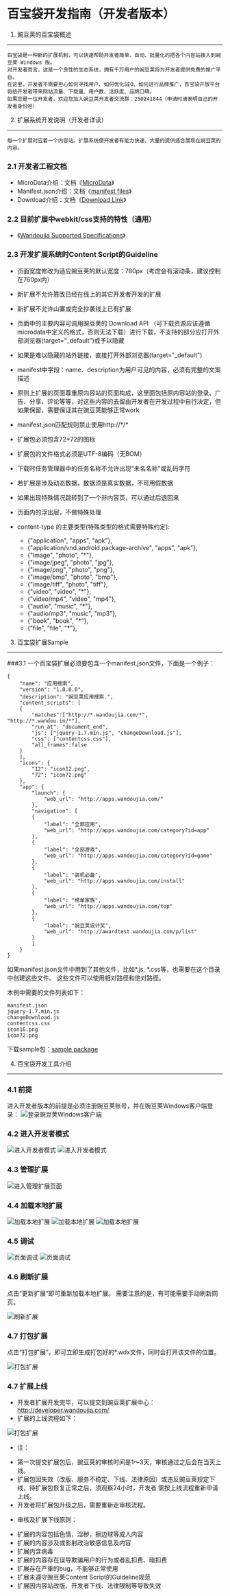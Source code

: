 百宝袋开发指南（开发者版本）
================
1. 豌豆荚的百宝袋概述
----------

    百宝袋是一种新的扩展机制，可以快速帮助开发者简单、自动、批量化的把各个内容站接入到豌豆荚 Windows 版。
    对开发者而言，这是一个良性的生态系统，拥有千万用户的豌豆荚将为开发者提供免费的推广平台。
    在这里，开发者不需要担心如何寻找用户、如何优化SEO、如何进行品牌推广，百宝袋开放平台将给开发者带来网站流量、下载量、用户数、活跃度、品牌口碑。
    如果您是一位开发者，欢迎您加入豌豆荚开发者交流群：250241844（申请时请表明自己的开发者身份哈）

2. 扩展系统开发说明（开发者详读）
----------

    每一个扩展对应着一个内容站。扩展系统使开发者有能力快速、大量的提供适合展现在豌豆荚的内容。

### 2.1 开发者工程文档
* MicroData介绍：文档《[MicroData]》
* Manifest.json介绍：文档《[manifest files]》
* Download介绍：文档《[Download Link]》

### 2.2 目前扩展中webkit/css支持的特性（通用）
* 《[Wandoujia Supported Specifications]》

### 2.3 开发扩展系统时Content Script的Guideline
* 页面宽度修改为适应豌豆荚的默认宽度：780px（考虑会有滚动条，建议控制在760px内）

* 新扩展不允许篡改已经在线上的其它开发者开发的扩展

* 新扩展不允许山寨或完全抄袭线上已有扩展

* 页面中的主要内容可调用豌豆荚的 Download API （可下载资源应该遵循microdata中定义的格式，否则无法下载）进行下载，不支持的部分应打开外部浏览器(target="_default")或予以隐藏

* 如果是难以隐藏的站外链接，直接打开外部浏览器(target="_default")

* manifest中字段：name、description为用户可见的内容，必须有完整的文案描述

* 原则上扩展的页面尊重原内容站的页面构成，这里面包括原内容站的登录、广告、分享、评论等等，对这些内容的去留由开发者在开发过程中自行决定，但如果保留，需要保证其在豌豆荚能够正常work 

* manifest.json匹配规则禁止使用http://\*/\*

* 扩展包必须包含72*72的图标

* 扩展包的文件格式必须是UTF-8编码（无BOM）

* 下载时任务管理器中的任务名称不允许出现“未名名称”或乱码字符

* 若扩展是涉及动态数据，数据须是真实数据，不可用假数据

* 如果出现特殊情况跳转到了一个非内容页，可以通过后退回来

* 页面内的浮出层，不做特殊处理

* content-type 的主要类型(特殊类型的格式需要特殊约定):

    - {"application", "apps", "apk"},
    - {"application/vnd.android.package-archive", "apps", "apk"},
    - {"image", "photo", "*"},
    - {"image/jpeg", "photo", "jpg"},
    - {"image/png", "photo", "png"},
    - {"image/bmp", "photo", "bmp"},
    - {"image/tiff", "photo", "tiff"},
    - {"video", "video", "*"},
    - {"video/mp4", "video", "mp4"},
    - {"audio", "music", "*"},
    - {"audio/mp3", "music", "mp3"},
    - {"book", "book", "*"},
    - {"file", "file", "*"},

3. 百宝袋扩展Sample
---------

###3.1 一个百宝袋扩展必须要包含一个manifest.json文件，下面是一个例子：


    {
        "name": "应用搜索",
        "version": "1.0.0.0",
        "description": "豌豆荚应用搜索.",
        "content_scripts": [
        {
            "matches":["http://*.wandoujia.com/*", "http://*.wandou.in/*"],
            "run_at": "document_end",
            "js": ["jquery-1.7.min.js", "changeDownload.js"],
            "css": ["contentcss.css"],
            "all_frames":false
        }
        ],
        "icons": {
            "12": "icon12.png",
            "72": "icon72.png"
        },
        "app": {
            "launch": {
                "web_url": "http://apps.wandoujia.com/"
            },
            "navigation": [
            {
                "label": "全部应用",
                "web_url": "http://apps.wandoujia.com/category?id=app"
            },
            {
                "label": "全部游戏",
                "web_url": "http://apps.wandoujia.com/category?id=game"
            },
            {
                "label": "装机必备",
                "web_url": "http://apps.wandoujia.com/install"
            },
            {
                "label": "榜单家族",
                "web_url": "http://apps.wandoujia.com/top"
            },
            {
                "label": "豌豆荚设计奖",
                "web_url": "http://awardtest.wandoujia.com/p/list"
            }
            ]
        }
    }

如果manifest.json文件中用到了其他文件，比如*.js, *.css等，也需要在这个目录中创建这些文件。
这些文件可以使用相对路径和绝对路径。

本例中需要的文件列表如下：

    manifest.json
    jquery-1.7.min.js
    changeDownload.js
    contentcss.css
    icon16.png
    icon72.png

下载sample包：[sample package]

4. 百宝袋开发工具介绍
-----------

### 4.1 前提
进入开发者版本的前提是必须注册豌豆荚账号，并在豌豆荚Windows客户端登录：
![登录豌豆荚Windows客户端][register]

### 4.2 进入开发者模式
![进入开发者模式][settings_1]
![进入开发者模式][settings_2]

### 4.3 管理扩展
![进入管理扩展页面][manage]

### 4.4 加载本地扩展
![加载本地扩展][load_extensions_1]
![加载本地扩展][load_extensions_2]
![加载本地扩展][load_extensions_3]

### 4.5 调试
![页面调试][debug_1]
![页面调试][debug_2]

### 4.6 刷新扩展
点击“更新扩展”即可重新加载本地扩展。
需要注意的是，有可能需要手动刷新网页。

![刷新扩展][reload_extension]

### 4.7 打包扩展
点击“打包扩展”，即可立即生成打包好的\*.wdx文件，同时会打开该文件的位置。

![打包扩展][package_extension]

### 4.7 扩展上线
* 开发者扩展开发完毕，可以提交到豌豆荚扩展中心：http://developer.wandoujia.com/
* 扩展的上线流程如下：

![打包扩展][extension_online]

* 注：

 - 第一次提交扩展包后，豌豆荚的审核时间是1～3天，审核通过之后会在当天上线。
 - 扩展包因失效（改版、服务不稳定、下线、法律原因）或违反豌豆荚规定下线，待扩展包恢复正常之后，须观察24小时，开发者
   需按上线流程重新申请上线。
 - 开发者将扩展包升级之后，需要重新走审核流程。

* 审核及扩展下线原则：
 - 扩展的内容包括色情，淫秽，擦边球等成人内容
 - 扩展的内容涉及或影射政治敏感信息及内容
 - 扩展内含病毒
 - 扩展的内容存在误导欺骗用户的行为或者乱扣费、暗扣费
 - 扩展存在严重的bug，不能够正常使用
 - 扩展未遵守豌豆荚Content Script的Guideline规范
 - 扩展因内容站改版、开发者下线、法律限制等导致失效

  [manifest files]: https://github.com/wandoulabs/developer-documents/blob/master/Doraemon/Manifest%20Files.md
  [Download Link]: https://github.com/wandoulabs/developer-documents/blob/master/Doraemon/Download%20Link.md
  [MicroData]: https://github.com/wandoulabs/developer-documents/blob/master/Microdata/App%20Microdata.md
  [Wandoujia Supported Specifications]: https://github.com/wandoulabs/developer-documents/blob/master/Doraemon/Wandoujia%20Supported%20Specifications.md
  [register]: https://github.com/wandoulabs/developer-documents/blob/master/Doraemon/pictures/register.jpg?raw=true
  [settings_1]: https://github.com/wandoulabs/developer-documents/blob/master/Doraemon/pictures/settings_1.jpg?raw=true
  [settings_2]: https://github.com/wandoulabs/developer-documents/blob/master/Doraemon/pictures/settings_2.jpg?raw=true
  [manage]: https://github.com/wandoulabs/developer-documents/blob/master/Doraemon/pictures/manage.jpg?raw=true
  [load_extensions_1]: https://github.com/wandoulabs/developer-documents/blob/master/Doraemon/pictures/load_extensions_1.jpg?raw=true
  [load_extensions_2]: https://github.com/wandoulabs/developer-documents/blob/master/Doraemon/pictures/load_extensions_2.jpg?raw=true
  [load_extensions_3]: https://github.com/wandoulabs/developer-documents/blob/master/Doraemon/pictures/load_extensions_3.jpg?raw=true
  [debug_1]: https://github.com/wandoulabs/developer-documents/blob/master/Doraemon/pictures/debug_1.jpg?raw=true
  [debug_2]: https://github.com/wandoulabs/developer-documents/blob/master/Doraemon/pictures/debug_2.jpg?raw=true
  [reload_extension]: https://github.com/wandoulabs/developer-documents/blob/master/Doraemon/pictures/reload_extension.jpg?raw=true
  [package_extension]: https://github.com/wandoulabs/developer-documents/blob/master/Doraemon/pictures/package_extension.jpg?raw=true
  [extension_online]: https://github.com/wandoulabs/developer-documents/blob/master/Doraemon/pictures/extension_online.jpg?raw=true
  [sample package]: https://github.com/wandoulabs/developer-documents/blob/master/Doraemon/files/search.zip?raw=true